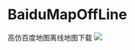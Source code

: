 # BaiduMapOffLine
高仿百度地图离线地图下载
![](https://github.com/DevelopWb/BaiduMapOffLine/tree/master/display/ceshi.gif)  


